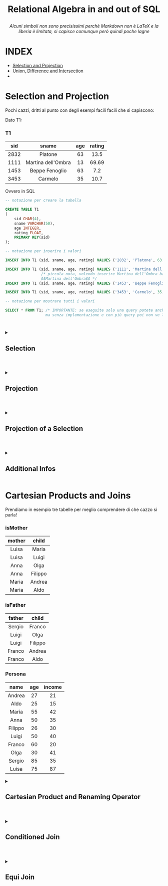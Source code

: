 # <p align = "center"> Relational Algebra in and out of SQL </p>

###### <p align = "center"> Alcuni simboli non sono precisissimi perchè Markdown non è LaTeX e la liberia è limitata, si capisce comunque però quindi poche lagne </p>

#
# INDEX

- [Selection and Projection](#selection-and-projection)
- [Union, Difference and Intersection](#union-difference-and-intersection)
- []()

#

# Selection and Projection

Pochi cazzi, dritti al punto con degli esempi facili facili che si capiscono:

Dato T1:

### T1

| **sid** | **sname** | **age** | **rating** |
| :---: | :---: | :---: | :---: |
|2832|Platone|63|13.5|
|1111|Martina dell'Ombra|13|69.69|
|1453|Beppe Fenoglio|63|7.2|
|3453|Carmelo|35|10.7|

Ovvero in SQL

~~~sql
-- notazione per creare la tabella

CREATE TABLE T1
(
    sid CHAR(4),
    sname VARCHAR(50),
    age INTEGER,
    rating FLOAT,
    PRIMARY KEY(sid)
);

-- notazione per inserire i valori

INSERT INTO T1 (sid, sname, age, rating) VALUES ('2832', 'Platone', 63, 13.5);

INSERT INTO T1 (sid, sname, age, rating) VALUES ('1111', 'Martina dell Ombra', 13, 69.69);
                /* piccola nota, volendo inserire Martina dell'Ombra basterebbe fare 
                $$Martina dell'Ombra$$ */
INSERT INTO T1 (sid, sname, age, rating) VALUES ('1453', 'Beppe Fenoglio', 63, 7.2);

INSERT INTO T1 (sid, sname, age, rating) VALUES ('3453', 'Carmelo', 35, 10.7);

-- notazione per mostrare tutti i valori

SELECT * FROM T1; /* IMPORTANTE: se eseguite solo una query potete anche evitare il ;
                  ma senza implementazione e con più query poi non ve le distingue /*
~~~

#

<details>

<summary><h2> Selection </h2> </summary>

L'operazione di selezione *Sig1* = $\sigma_{age > 42}$(*T1*)

In SQL
~~~sql
SELECT * -- Seleziona tutte le righe e le colonne...
FROM T1  -- ...dalla tabella T1...
WHERE age > 42  -- ...tale che l'età sia maggiore di 42.
~~~

Dà come risultato:

### Sig1

| **sid** | **sname** | **age** | **rating** |
| :---: | :---: | :---: | :---: |
|2832|Platone|63|13.5|
|1453|Beppe Fenoglio|63|7.2|

</details>

#

<details>

<summary><h2> Projection </h2> </summary>

L'operazione di proiezione *Pro1* = $\pi_{age}$(*T1*)

In SQL
~~~sql
SELECT age --seleziona solo la colonna "age"
FROM T1
~~~

Produce:

### Pro1

| **age** | 
:---:
63
13
63
35
#### Piccola nota: dalle lezioni esce fuori che l'operatore di proiezione *dovrebbe* eliminare i duplicati, ma sta cosa nse vede pe niente, questo perchè ancora non abbiamo tenuto conto di un terminino importantino che vediamo qui di seguito (ricordo di fare opportune verifiche sul [sito](https://www.db-fiddle.com) consigliato dal Professore per esercitarsi):

~~~sql
SELECT distinct age -- distinct elimina le copie
FROM T1
~~~

Che invece darà in "output":

| **age** | 
:---:
63
13
35

</details>

#

<details>

<summary><h2> Projection of a Selection </h2> </summary>

E infine un'operazione tipo *SP* = $\pi_{sname,age}(\sigma_{rating>9}(T1))$

In SQL
~~~sql
SELECT sname, age
FROM T1
WHERE rating > 9;
~~~

Dà:

### SP

 **sname** | **age** | 
|:---: | :---: | 
|Martina dell'Ombra|13|
|Platone|63|
|Carmelo|35|

#### Non dò certezze sul fatto che sia una ricorrenza voluta da PostgreSQL, anche perchè non c'ho troppa sbatta di andare a verificare ciò che sto per dire, però pare che dall'alto verso il basso il risultato della query abbia organizzato i dati che abbiamo "proiettato" dal rating più alto fino al più basso (può essere che lo faccia sempre come no).

</details>

#

<details>

<summary><h2> Additional Infos </h2> </summary>

Per questi esempi useremo queste tabelle e il [sito](https://www.db-fiddle.com) consigliato:

~~~sql
CREATE TABLE Person
(
    pid CHAR(3),
    pname VARCHAR(50),
    income INTEGER,
    age INTEGER,
    PRIMARY KEY(pid)
);

INSERT INTO Person (pid, pname, income, age) VALUES ('aaa', 'Paolo', 30, 43);
INSERT INTO Person (pid, pname, income, age) VALUES ('aab', 'Francesca', 60, 5);
INSERT INTO Person (pid, pname, income, age) VALUES ('aba', 'Carla', 23, 60);
INSERT INTO Person (pid, pname, income, age) VALUES ('abb', 'Gesù Cristo', 0, 33);

------------------------------------------------------------


~~~
Name conventions:
~~~ sql
SELECT Person.pname, Person.income
FROM Person
WHERE Person.age < 35;

-- oppure se non ci sono ambiguità

SELECT pname, income
FROM Person
WHERE age < 35;

-- oppure se ci sono ambiguità ma vogliamo una soluzione più facile

SELECT p.pname, p.income
FROM Person /* as */ p
WHERE p.age < 35;
~~~

Per modificare il nome degli attributi in un risultato usiamo:
~~~ sql
SELECT p.pname as Person_Name, p.income, p.income as Person_Salary -- ripetere con label diversi
FROM Person p
WHERE p.age <35;
~~~

Possiamo anche usare delle espressioni nella proiezione:
~~~ sql
SELECT income/2 as Salary
FROM Person
WHERE age > 10;
~~~

Oppure complicare gli argomenti della selezione:

~~~ sql
SELECT pid, pname, age
FROM Person
WHERE income > 20 AND income <40;

-- o anche 

SELECT pid, pname, age + 420
FROM Person
WHERE income > 20 AND (age < 40 OR age > 3);
~~~

Generalizzare la soluzione di una selezione
~~~ sql
SELECT *
FROM Person
WHERE pname LIKE 'A_g%'; -- seleziona i nomi che hanno A come iniziale e g come terza lettera
~~~

</details>

#

<!--- 
# Union, Difference and intersection

Tutti e tre devono essere **union-compatible**, ovvero devono possedere lo stesso numero di colonne, e tutte le coppie di colonne "allineate" devono essere dello stesso tipo

Prenderemo in esempio due tabelle propedeutiche per comprendere i tre concetti: 

### S
|sid|sname|
|:---:|:---:|
|1|Arianna|
|2|Monica|
|3|Mariangelo|

### D
|did|dname|
|:---:|:---:|
|1|Arianna|
|4|Samaritano|
|3|Mariangelo|

### Unione 

$S \cup D$


|sid|sname|
|:---:|:---:|
|1|Arianna|
|2|Monica|
|3|Mariangelo|
|4|Samaritano|

### Intersezione

$S \cap D$

|sid|sname|
|:---:|:---:|
|1|Arianna|
|3|Mariangelo|

### DIfferenza 

$S - D$

|sid|sname|
|:---:|:---:|
|2|Monica|

--->

# Cartesian Products and Joins

Prendiamo in esempio tre tabelle per meglio comprendere di che cazzo si parla!

### isMother

|mother|child|
|:---:|:---:|
Luisa|Maria
Luisa|Luigi
Anna|Olga
Anna|Filippo
Maria|Andrea
Maria|Aldo

### isFather

|father|child|
|:---:|:---:|
Sergio|Franco
Luigi|Olga
Luigi|Filippo
Franco|Andrea
Franco|Aldo

### Persona

|name|age|income|
|:---:|:---:|:---:|
Andrea|27|21
Aldo|25|15
Maria|55|42
Anna|50|35
Filippo|26|30
Luigi|50|40
Franco|60|20
Olga|30|41
Sergio|85|35
Luisa|75|87

<details>

<summary><h2> Cartesian Product and Renaming Operator </h2> </summary> 

Per facilità in questo esempio riduciamo a due tuple ciascuna le tabelle isMother e isFather dunque:

### isMother

|mother|child|
|:---:|:---:|
Luisa|Maria
Luisa|Luigi

### isFather

|father|child|
|:---:|:---:|
Sergio|Franco
Luigi|Olga

Banalmente, date le due tabelle, il **prodotto cartesiano** associa alle ad ogni riga della prima tabella, tutte le righe della seconda, e dunque uscirà che dato $ProdCart = isMother \times isFather$

### ProdCart

|mother|(child)|father|(child)|
|:---:|:---:|:---:|:---:|
|Luisa|Maria|Sergio|Franco
|Luisa|Maria|Luigi|Olga
|Luisa|Luigi|Sergio|Franco
|Luisa|Luigi|Luigi|Olga

In SQL:
~~~ sql

~~~

Per risolvere ambiguità come quella causata dalla doppia presenza di "child" usiamo il renaming operator. Dato $\rho( R (2 \to m\_ child, 4 \to f\_ child), isMother \times isFather)$ avremo:

### R

|mother|m_child|father|f_child|
|:---:|:---:|:---:|:---:|
|Luisa|Maria|Sergio|Franco
|Luisa|Maria|Luigi|Olga
|Luisa|Luigi|Sergio|Franco
|Luisa|Luigi|Luigi|Olga

In SQL:

~~~ sql

~~~

</details>

#

<details>

<summary><h2> Conditioned Join </h2> </summary> 

La **conditioned join** è simile al prodotto cartesiano, ma banalmente aggiunge un criterio per il quale ad una tupla ne debba essere collegata un'altra. Ad esempio, proviamo a fare 

$CondJoin = Persona ⋈_{p1.age < p2.age} Persona$

riscrivibile anche come 

$$\rho(CondJoin(1 \to p1.name, 2 \to p1.age, 3 \to p1.income, 4 \to p2.name, 5 \to p2.age, 6 \to p2.income), \sigma_{p1.age < p2.age}(\rho(p1, Persona) \times \rho(p2, Persona)))$$

nel caso in cui Persona sia composto solo dalle prime 4 tuple

### CondJoin

|p1.name|p1.age|p1.income|p2.name|p2.age|p2.income|
|:---:|:---:|:---:|:---:|:---:|:---:
Andrea|27|21|Anna|50|35
Andrea|27|21|Maria|55|42
Aldo|25|15|Andrea|27|21
Aldo|25|15|Anna|50|35
Aldo|25|15|Maria|55|42
Anna|50|35|Maria|55|42

In SQL:
~~~ sql

~~~

</details>

#

<details>

<summary><h2> Equi Join </h2> </summary> 

**L'equi join**, è null'altro se non una banale conditioned join in cui l'operatore di confronto controlla che i valori di un attributo di una tabella siano uguali ai valori di altri attributi di un'altra tabella.

Tornando a isFather e isMother come esempi, cerchiamo di definire un equi join definita come  

$EquiJoin = isMother ⋈_{isMother.child = isFather.father} isFather$  

oppure anche   
$$\rho(EquiJoin(2 \to m \_child, 4 \to f \_ child), \sigma_{isMother.child = isFather.father}(isMother \times isFather))$$

### EquiJoin

|mother|m_child|father|f_child|
|:---:|:---:|:---:|:---:|
|Luisa|Luigi|Luigi|Olga
|Luisa|Luigi|Luigi|Filippo

in SQL:

~~~ sql

~~~

</details>